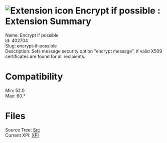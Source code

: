 # ![Extension icon](https://addons.thunderbird.net/user-media/addon_icons/402/402704-64.png?modified=1366359625) Encrypt if possible : Extension Summary

Name: Encrypt if possible  
Id: 402704  
Slug: encrypt-if-possible  
Description: Sets message security option "encrypt message", if valid X509 certificates are found for all recipients.
  

# Compatibility
Min: 52.0  
Max: 60.*  

# Files

Source Tree: [Src](C:/Dev/Thunderbird/ThunderKdB/xall/x60/402704-encrypt-if-possible/src)  
Current XPI: [XPI](C:/Dev/Thunderbird/ThunderKdB/xall/x60/402704-encrypt-if-possible/xpi)  



